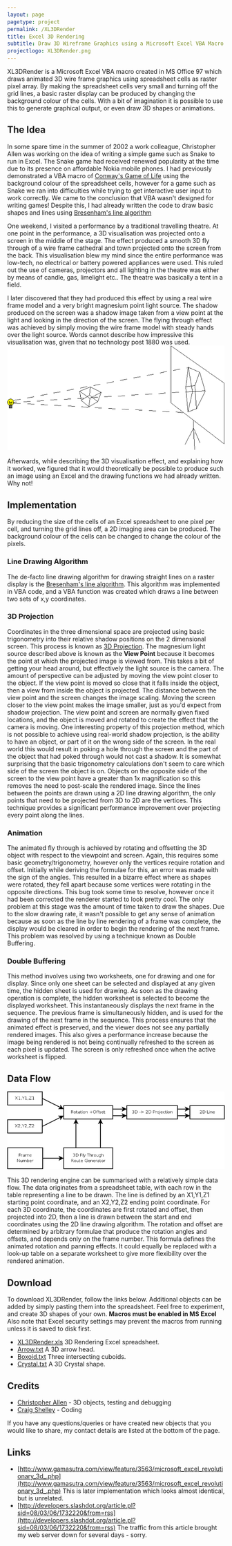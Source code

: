 ```yaml
---
layout: page
pagetype: project
permalink: /XL3DRender
title: Excel 3D Rendering
subtitle: Draw 3D Wireframe Graphics using a Microsoft Excel VBA Macro
projectlogo: XL3DRender.png
---
```

XL3DRender is a Microsoft Excel VBA macro created in MS Office 97 which draws animated 3D wire frame graphics using spreadsheet cells as raster pixel array. By making the spreadsheet cells very small and turning off the grid lines, a basic raster display can be produced by changing the background colour of the cells. With a bit of imagination it is possible to use this to generate graphical output, or even draw 3D shapes or animations.

## The Idea
In some spare time in the summer of 2002 a work colleague, Christopher Allen was working on the idea of writing a simple game such as Snake to run in Excel. The Snake game had received renewed popularity at the time due to its presence on affordable Nokia mobile phones. I had previously demonstrated a VBA macro of [Conway's Game of Life](https://en.wikipedia.org/wiki/Conway%27s_Game_of_Life) using the background colour of the spreadsheet cells, however for a game such as Snake we ran into difficulties while trying to get interactive user input to work correctly. We came to the conclusion that VBA wasn't designed for writing games! Despite this, I had already written the code to draw basic shapes and lines using [Bresenham's line algorithm](https://en.wikipedia.org/wiki/Bresenham's_line_algorithm)

One weekend, I visited a performance by a traditional travelling theatre. At one point in the performance, a 3D visualisation was projected onto a screen in the middle of the stage. The effect produced a smooth 3D fly through of a wire frame cathedral and town projected onto the screen from the back. This visualisation blew my mind since the entire performance was low-tech, no electrical or battery powered appliances were used. This ruled out the use of cameras, projectors and all lighting in the theatre was either by means of candle, gas, limelight etc.. The theatre was basically a tent in a field.

I later discovered that they had produced this effect by using a real wire frame model and a very bright magnesium point light source. The shadow produced on the screen was a shadow image taken from a view point at the light and looking in the direction of the screen. The flying through effect was achieved by simply moving the wire frame model with steady hands over the light source. Words cannot describe how impressive this visualisation was, given that no technology post 1880 was used.
![3D Projection](img/XL3DRender-3DProjection.png)

Afterwards, while describing the 3D visualisation effect, and explaining how it worked, we figured that it would theoretically be possible to produce such an image using an Excel and the drawing functions we had already written. Why not!

## Implementation
By reducing the size of the cells of an Excel spreadsheet to one pixel per cell, and turning the grid lines off, a 2D imaging area can be produced. The background colour of the cells can be changed to change the colour of the pixels.

### Line Drawing Algorithm
The de-facto line drawing algorithm for drawing straight lines on a raster display is the [Bresenham's line algorithm](https://en.wikipedia.org/wiki/Bresenham's_line_algorithm). This algorithm was implemented in VBA code, and a VBA function was created which draws a line between two sets of x,y coordinates.

### 3D Projection
Coordinates in the three dimensional space are projected using basic trigonometry into their relative shadow positions on the 2 dimensional screen. This process is known as [3D Projection](https://en.wikipedia.org/wiki/3D_projection). The magnesium light source described above is known as the **View Point** because it becomes the point at which the projected image is viewed from. This takes a bit of getting your head around, but effectively the light source is the camera. The amount of perspective can be adjusted by moving the view point closer to the object. If the view point is moved so close that it falls inside the object, then a view from inside the object is projected. The distance between the view point and the screen changes the image scaling. Moving the screen closer to the view point makes the image smaller, just as you'd expect from shadow projection. The view point and screen are normally given fixed locations, and the object is moved and rotated to create the effect that the camera is moving. One interesting property of this projection method, which is not possible to achieve using real-world shadow projection, is the ability to have an object, or part of it on the wrong side of the screen. In the real world this would result in poking a hole through the screen and the part of the object that had poked through would not cast a shadow. It is somewhat surprising that the basic trigonometry calculations don't seem to care which side of the screen the object is on. Objects on the opposite side of the screen to the view point have a greater than 1x magnification so this removes the need to post-scale the rendered image.
Since the lines between the points are drawn using a 2D line drawing algorithm, the only points that need to be projected from 3D to 2D are the vertices. This technique provides a significant performance improvement over projecting every point along the lines.

### Animation
The animated fly through is achieved by rotating and offsetting the 3D object with respect to the viewpoint and screen. Again, this requires some basic geometry/trigonometry, however only the vertices require rotation and offset. Initially while deriving the formulae for this, an error was made with the sign of the angles. This resulted in a bizarre effect where as shapes were rotated, they fell apart because some vertices were rotating in the opposite directions. This bug took some time to resolve, however once it had been corrected the renderer started to look pretty cool. The only problem at this stage was the amount of time taken to draw the shapes. Due to the slow drawing rate, it wasn't possible to get any sense of animation because as soon as the line by line rendering of a frame was complete, the display would be cleared in order to begin the rendering of the next frame. This problem was resolved by using a technique known as Double Buffering.

### Double Buffering
This method involves using two worksheets, one for drawing and one for display. Since only one sheet can be selected and displayed at any given time, the hidden sheet is used for drawing. As soon as the drawing operation is complete, the hidden worksheet is selected to become the displayed worksheet. This instantaneously displays the next frame in the sequence. The previous frame is simultaneously hidden, and is used for the drawing of the next frame in the sequence. This process ensures that the animated effect is preserved, and the viewer does not see any partially rendered images. This also gives a performance increase because the image being rendered is not being continually refreshed to the screen as each pixel is updated. The screen is only refreshed once when the active worksheet is flipped.

## Data Flow
![XL3DRender Flow Diagram](img/XL3DRender-dfd.png)

This 3D rendering engine can be summarised with a relatively simple data flow. The data originates from a spreadsheet table, with each row in the table representing a line to be drawn. The line is defined by an X1,Y1,Z1 starting point coordinate, and an X2,Y2,Z2 ending point coordinate.
For each 3D coordinate, the coordinates are first rotated and offset, then projected into 2D, then a line is drawn between the start and end coordinates using the 2D line drawing algorithm. The rotation and offset are determined by arbitrary formulae that produce the rotation angles and offsets, and depends only on the frame number. This formula defines the animated rotation and panning effects. It could equally be replaced with a look-up table on a separate worksheet to give more flexibility over the rendered animation.

## Download
To download XL3DRender, follow the links below. Additional objects can be added by simply pasting them into the spreadsheet. Feel free to experiment, and create 3D shapes of your own.
**Macros must be enabled in MS Excel** Also note that Excel security settings may prevent the macros from running unless it is saved to disk first.

* [XL3DRender.xls](https://raw.githubusercontent.com/craigshelley/XL3DRender/master/XL3DRender.xls) 3D Rendering Excel spreadsheet.
* [Arrow.txt](https://raw.githubusercontent.com/craigshelley/XL3DRender/master/Arrow.txt) A 3D arrow head.
* [Boxoid.txt](https://raw.githubusercontent.com/craigshelley/XL3DRender/master/Boxoid.txt) Three intersecting cuboids.
* [Crystal.txt](https://raw.githubusercontent.com/craigshelley/XL3DRender/master/Crystal.txt) A 3D Crystal shape.

## Credits
* [Christopher Allen](https://www.linkedin.com/in/chris-allen-17661a9) - 3D objects, testing and debugging
* [Craig Shelley](mailto:craig@microtron.org.uk) - Coding

If you have any questions/queries or have created new objects that you would like to share, my contact details are listed at the bottom of the page.

## Links
* [http://www.gamasutra.com/view/feature/3563/microsoft_excel_revolutionary_3d_.php](http://www.gamasutra.com/view/feature/3563/microsoft_excel_revolutionary_3d_.php) This is later implementation which looks almost identical, but is unrelated.
* [http://developers.slashdot.org/article.pl?sid=08/03/06/1732220&from=rss](http://developers.slashdot.org/article.pl?sid=08/03/06/1732220&from=rss) The traffic from this article brought my web server down for several days - sorry.

